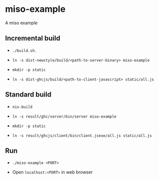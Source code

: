 miso-example
============

A miso example

Incremental build
-----------------

* `./build.sh`.

* `ln -s dist-newstyle/build/<path-to-server-binary> miso-example`

* `mkdir -p static`

* `ln -s dist-ghcjs/build/<path-to-client-javascript> static/all.js`

Standard build
--------------

* `nix-build`

* `ln -s result/ghc/server/bin/server miso-example`

* `mkdir -p static`

* `ln -s result/ghcjs/client/bin/client.jsexe/all.js static/all.js`

Run
---

* `./miso-example <PORT>`

* Open `localhost:<PORT>` in web browser
